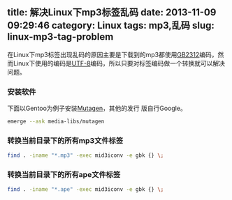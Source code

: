 title: 解决Linux下mp3标签乱码
date: 2013-11-09 09:29:46
category: Linux
tags: mp3,乱码
slug: linux-mp3-tag-problem
---

在Linux下mp3标签出现乱码的原因主要是下载到的mp3都使用[GB2312](http://zh.wikipedia.org/wiki/GB_2312)编码，然而Linux下使用的编码是[UTF-8](http://zh.wikipedia.org/wiki/UTF-8)编码，所以只要对标签编码做一个转换就可以解决问题。

### 安装软件
下面以Gentoo为例子安装[Mutagen](https://code.google.com/p/mutagen/)，其他的发行
版自行Google。
```bash
emerge --ask media-libs/mutagen
```

### 转换当前目录下的所有mp3文件标签
```bash
find . -iname "*.mp3" -exec mid3iconv -e gbk {} \;
```

### 转换当前目录下的所有ape文件标签
```bash
find . -iname "*.ape" -exec mid3iconv -e gbk {} \;
```
